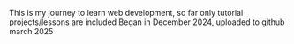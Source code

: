 This is my journey to learn web development, so far only tutorial projects/lessons are included
Began in December 2024, uploaded to github march 2025
